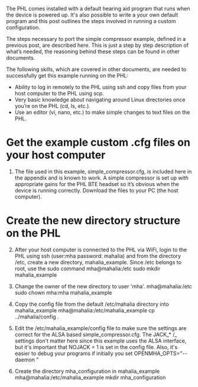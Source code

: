The PHL comes installed with a default hearing aid program that runs when the device is powered up. It's also possible to write a your own default program and this post outlines the steps involved in running a custom configuration. 


The steps necessary to port the simple compressor example, defined in a previous post, are described here. This is just a step by step description of what’s needed, the reasoning behind these steps can be found in other documents. 

The following skills, which are covered in other documents, are needed to successfully get this example running on the PHL:

* Ability to log in remotely to the PHL using ssh and copy files from your host computer to the PHL using scp.
* Very basic knowledge about navigating around Linux directories once you’re on the PHL (cd, ls, etc.).
* Use an editor (vi, nano, etc.) to make simple changes to text files on the PHL.

# Get the example custom .cfg files on your host computer
1. The file used in this example, simple_compressor.cfg, is included here in the appendix and is known to work. A simple compressor is set up with appropriate gains for the PHL BTE headset so it’s obvious when the device is running correctly. Download the files to your PC (the host computer).

# Create the new directory structure on the PHL
2. After your host computer is connected to the PHL via WiFi, login to the PHL using ssh (user:mha password: mahalia) and from the directory /etc, create a new directory, mahalia_example. Since /etc belongs to root, use the sudo command
mha@mahalia:/etc sudo mkdir mahalia_example

3. Change the owner of the new directory to user 'mha'.
mha@mahalia:/etc sudo chown mha:mha mahalia_example

4. Copy the config file from the default /etc/mahalia directory into mahalia_example
 mha@mahalia:/etc/mahalia_example cp ../mahalia/config .

5. Edit the /etc/mahalia_example/config file to make sure the settings are correct for the ALSA based simple_compressor.cfg. The JACK_* /_ settings don't matter here since this example uses the ALSA interface, but it's important that 
NOJACK = 1
is set in the config file. Also, it's easier to debug your programs if initially you set 
OPENMHA_OPTS="--daemon "

6. Create the directory mha_configuration in mahalia_example
mha@mahalia:/etc/mahalia_example mkdir mha_configuration 


